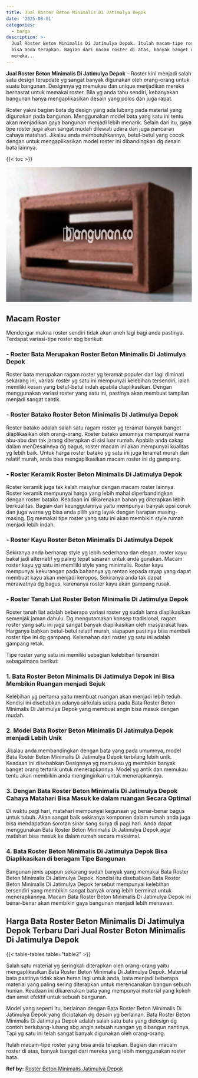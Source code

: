 ```yaml
---
title: Jual Roster Beton Minimalis Di Jatimulya Depok
date: '2025-08-01'
categories:
  - harga
description: >-
  Jual Roster Beton Minimalis Di Jatimulya Depok. Itulah macam-tipe roster yang
  bisa anda terapkan. Bagian dari macam roster di atas, banyak banget dari
  mereka...
---
```


**Jual Roster Beton Minimalis Di Jatimulya Depok** – Roster kini menjadi salah satu design terupdate yg sangat banyak digunakan oleh orang-orang untuk suatu bangunan. Designnya yg memukau dan unique menjadikan mereka berhasrat untuk memakai roster. Bila yg anda tahu sendiri, kebanyakan bangunan hanya mengaplikasikan desain yang polos dan juga rapat.

Roster yakni bagian bata dg design yang ada lubang pada material yang digunakan pada bangunan. Menggunakan model bata yang satu ini tentu akan menjadikan gaya bangunan menjadi lebih menarik. Selain dari itu, gaya tipe roster juga akan sangat mudah dilewati udara dan juga pancaran cahaya matahari. Jikalau anda membutuhkannya, betul-betul yang cocok dengan untuk mengaplikasikan model roster ini dibandingkan dg desain bata lainnya.

{{< toc >}}

![Jual Roster Beton Minimalis Di Jatimulya Depok](/images/bata-roster-minimalis-39.png)

## Macam Roster

Mendengar makna roster sendiri tidak akan aneh lagi bagi anda pastinya. Terdapat variasi-tipe roster sbg berikut:

### \- Roster Bata Merupakan Roster Beton Minimalis Di Jatimulya Depok

Roster bata merupakan ragam roster yg teramat populer dan lagi diminati sekarang ini, variasi roster yg satu ini mempunyai kelebihan tersendiri, ialah memiliki kesan yang betul-betul indah apabila diaplikasikan. Dengan menggunakan variasi roster yang satu ini, pastinya akan membuat tampilan menjadi sangat cantik.

### \- Roster Batako Roster Beton Minimalis Di Jatimulya Depok

Roster batako adalah salah satu ragam roster yg teramat banyak banget diaplikasikan oleh orang-orang. Roster batako umumnya mempunyai warna abu-abu dan tak jarang diterapkan di sisi luar rumah. Apabila anda cakap dalam menDesainnya dg bagus, roster macam ini akan mempunyai kualitas yg lebih baik. Untuk harga roster batako yg satu ini juga teramat murah dan relatif murah, anda bisa mengaplikasikan macam roster ini dg gampang.

### \- Roster Keramik Roster Beton Minimalis Di Jatimulya Depok

Roster keramik juga tak kalah masyhur dengan macam roster lainnya. Roster keramik mempunyai harga yang lebih mahal diperbandingkan dengan roster batako. Keadaan ini dikarenakan bahan yg diterapkan lebih berkualitas. Bagian dari keunggulannya yaitu mempunyai banyak opsi corak dan juga warna yg bisa anda pilih yang layak dengan harapan masing-masing. Dg memakai tipe roster yang satu ini akan membikin style rumah menjadi lebih indah.

### \- Roster Kayu Roster Beton Minimalis Di Jatimulya Depok

Sekiranya anda berharap style yg lebih sederhana dan elegan, roster kayu bakal jadi alternatif yg paling tepat sasaran untuk anda gunakan. Macam roster kayu yg satu ini memiliki style yang minimalis. Roster kayu mempunyai kekurangan pada bahannya yg rentan kepada rayap yang dapat membuat kayu akan menjadi keropos. Sekiranya anda tak dapat merawatnya dg bagus, karenanya roster kayu akan gampang rusak.

### \- Roster Tanah Liat Roster Beton Minimalis Di Jatimulya Depok

Roster tanah liat adalah beberapa variasi roster yg sudah lama diaplikasikan semenjak jaman dahulu. Dg mengutamakan konsep tradisional, ragam roster yang satu ini juga sangat banyak diaplikasikan oleh masyarakat luas. Harganya bahkan betul-betul relatif murah, siapapun pastinya bisa membeli roster tipe ini dg gampang. Kelemahan dari roster yg satu ini adalah gampang retak.

Tipe roster yang satu ini memiliki sebagian kelebihan tersendiri sebagaimana berikut:

### 1\. Bata Roster Beton Minimalis Di Jatimulya Depok ini Bisa Membikin Ruangan menjadi Sejuk

Kelebihan yg pertama yaitu membuat ruangan akan menjadi lebih teduh. Kondisi ini disebabkan adanya sirkulais udara pada Bata Roster Beton Minimalis Di Jatimulya Depok yang membuat angin bisa masuk dengan mudah.

### 2\. Model Bata Roster Beton Minimalis Di Jatimulya Depok menjadi Lebih Unik

Jikalau anda membandingkan dengan bata yang pada umumnya, model Bata Roster Beton Minimalis Di Jatimulya Depok terbilang lebih unik. Keadaan ini disebabkan Designnya yg memukau yg membikin banyak banget orang tertarik untuk menerapkannya. Model yg antik dan memukau tentu akan membikin anda menginginkan untuk menerapkannya.

### 3\. Dengan Bata Roster Beton Minimalis Di Jatimulya Depok Cahaya Matahari Bisa Masuk ke dalam ruangan Secara Optimal

Di waktu pagi hari, matahari mempunyai kegunaan yg benar-benar bagus untuk tubuh. Akan sangat baik sekiranya komponen dalam rumah anda juga bisa mendapatkan sorotan sinar sang surya di pagi hari. Anda dapat menggunakan Bata Roster Beton Minimalis Di Jatimulya Depok agar matahari bisa masuk ke dalam rumah secara maksimal.

### 4\. Bata Roster Beton Minimalis Di Jatimulya Depok Bisa Diaplikasikan di beragam Tipe Bangunan

Bangunan jenis apapun sekarang sudah banyak yang memakai Bata Roster Beton Minimalis Di Jatimulya Depok. Kondisi itu disebabkan Bata Roster Beton Minimalis Di Jatimulya Depok tersebut mempunyai kelebihan tersendiri yang membikin sangat banyak orang lebih berminat untuk menerapkannya. Macam Bata Roster Beton Minimalis Di Jatimulya Depok ini benar-benar akan membikin gaya bangunan menjadi lebih menawan.

## Harga Bata Roster Beton Minimalis Di Jatimulya Depok Terbaru Dari Jual Roster Beton Minimalis Di Jatimulya Depok

{{< table-tables table="table2" >}}

Salah satu material yg seringkali diterapkan oleh orang-orang yaitu mengaplikasikan Bata Roster Beton Minimalis Di Jatimulya Depok. Material bata pastinya tidak akan heran lagi untuk anda, bata menjadi beberapa material yang paling sering diterapkan untuk merencanakan bangun sebuah hunian. Keadaan ini dikarenakan bata yang mempunyai material yang kokoh dan amat efektif untuk sebuah bangunan.

Model yang seperti itu, berlainan dengan Bata Roster Beton Minimalis Di Jatimulya Depok yang diciptakan dg desain yg berlainan. Bata Roster Beton Minimalis Di Jatimulya Depok adalah salah satu bata yang didesign dg contoh berlubang-lubang sbg angin sebuah ruangan yg dibangun nantinya. Tapi yg satu ini telah sangat banyak digunakan oleh orang-orang.

Itulah macam-tipe roster yang bisa anda terapkan. Bagian dari macam roster di atas, banyak banget dari mereka yang lebih menggunakan roster bata.

**Ref by:** [Roster Beton Minimalis Jatimulya Depok](https://id.wikipedia.org/wiki/Roster)
